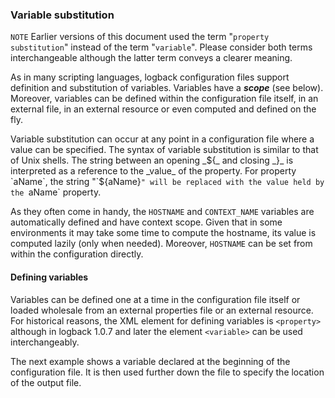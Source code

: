 ### Variable substitution

`NOTE` Earlier versions of this document used the term "`property substitution`" instead of the term "`variable`". Please consider both terms interchangeable although the latter term conveys a clearer meaning.

As in many scripting languages, logback configuration files support definition and substitution of variables. Variables have a _**scope**_ (see below). Moreover, variables can be defined within the configuration file itself, in an external file, in an external resource or even computed and defined on the fly.

Variable substitution can occur at any point in a configuration file where a value can be specified. The syntax of variable substitution is similar to that of Unix shells. The string between an opening _${_ and closing _}_ is interpreted as a reference to the _value_ of the property. For property `aName`, the string "`${aName}`" will be replaced with the value held by the `aName` property.

As they often come in handy, the `HOSTNAME` and `CONTEXT_NAME` variables are automatically defined and have context scope. Given that in some environments it may take some time to compute the hostname, its value is computed lazily (only when needed). Moreover, `HOSTNAME` can be set from within the configuration directly.

#### Defining variables

Variables can be defined one at a time in the configuration file itself or loaded wholesale from an external properties file or an external resource. For historical reasons, the XML element for defining variables is `<property>` although in logback 1.0.7 and later the element `<variable>` can be used interchangeably.

The next example shows a variable declared at the beginning of the configuration file. It is then used further down the file to specify the location of the output file.